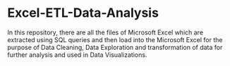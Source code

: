 # Excel-ETL-Data-Analysis
In this repository, there are all the files of Microsoft Excel which are extracted using SQL queries and then load into the Microsoft Excel for the purpose of Data Cleaning, Data Exploration and transformation of data for further analysis and used in Data Visualizations.

